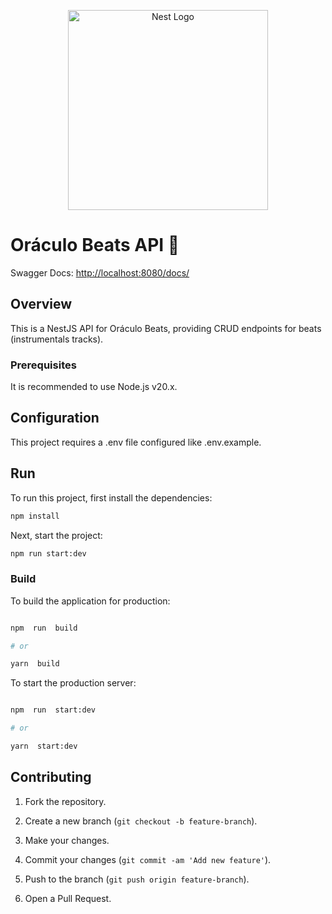 <p align="center">
  <a href="http://nestjs.com/" target="blank"><img src="https://nestjs.com/img/logo_text.svg" width="320" alt="Nest Logo" /></a>
</p>

# Oráculo Beats API 🎹
Swagger Docs: [http://localhost:8080/docs/](https://oraculo-back.vercel.app/)

## Overview
  

This is a NestJS API for Oráculo Beats, providing CRUD endpoints for beats (instrumentals tracks).

### Prerequisites
It is recommended to use Node.js v20.x.

## Configuration
This project requires a .env file configured like .env.example.

## Run 
 To run this project, first install the dependencies:
  ```bash 
  npm install
  ```

Next, start the project:
```bash 
npm run start:dev
```

### Build
To build the application for production:

```bash

npm  run  build

# or

yarn  build

```

  

To start the production server:

  

```bash

npm  run  start:dev

# or

yarn  start:dev

```


## Contributing


1. Fork the repository.

2. Create a new branch (`git checkout -b feature-branch`).

3. Make your changes.

4. Commit your changes (`git commit -am 'Add new feature'`).

5. Push to the branch (`git push origin feature-branch`).

6. Open a Pull Request.



